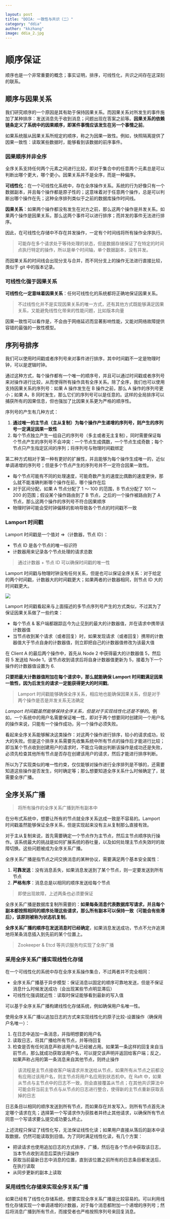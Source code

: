 ```yaml
---

layout: post
title: "DDIA: 一致性与共识（二）"
category: "ddia"
author: "kkzhang"
image: ddia_2.jpg
---
```


# 顺序保证

顺序也是一个非常重要的概念；事实证明，排序，可线性化，共识之间存在这深刻的联系。

## 顺序与因果关系

我们研究顺序的一个原因是其有助于保持因果关系。而因果关系对所发生的事件施加了某种排序：发送消息先于收到消息；问题出现在答案之前等。**因果关系的依赖链条定义了系统中的因果顺序，即某件事情应该发生在另一个事情之前**。

如果系统服从因果关系所规定的顺序，称之为因果一致性。例如，快照隔离提供了因果一致性：读取某些数据时，能够看到该数据的前序事件。

### 因果顺序并非全序

全序关系支持任何两个元素之间进行比较，即对于集合中的任意两个元素总是可以判断出哪个更大，哪个更小。因果关系并不是全序，而是一种偏序。

**可线性化**：在一个可线性化系统中，存在全序操作关系。系统的行为好像只有一个数据副本，并且每个操作都是原子性的；这意味着对于任意两个操作，总是可以判断出哪个操作在先；这种全序排列类似于之前的数据库操作时间线。

**因果关系**：如果两个操作都没有发生在对方之前，那么这两个操作是并发关系。如果两个操作是因果关系，那么这两个事件可以进行排序；而并发的事件无法进行排序。

因此，在可线性化存储中不存在并发操作，一定有个时间线将所有操作全序执行。

> 可能存在多个请求处于等待处理的状态，但是数据存储保证了在特定的时间点执行特定的操作，所以是单个时间轴，单个数据副本，没有并发。

而因果关系的时间线会出现分支与合并，而不同分支上的操作无法进行直接比较，类似于 git 中的版本记录。

### 可线性化强于因果关系

**可线性化一定意味着因果关系**：任何可线性化的系统都将正确地保证因果关系。

> 不过线性化并不是实现因果关系的唯一方式，还有其他方式既能够满足因果关系，又能避免线性化带来的性能问题，比如版本向量

因果一致性可以看作是，不会由于网络延迟而显著影响性能，又能对网络故障提供容错的最强的一致性模型。

## 序列号排序

我们可以使用时间戳或者序列号来对事件进行排序，其中时间戳不一定是物理时钟，可以是逻辑时钟。

通过这种方式，每个操作都有一个唯一的顺序号，并且可以通过时间戳或者序列号来对操作进行比较，从而使得所有操作具有全序关系。除了全序，我们也可以使用支持因果关系的序列号：如果 A 操作发生在 B 操作之前，那么 A 操作的序列号更小；如果 A，B 同时发生，那么它们的序列号可以是任意的。这样的全局排序可以捕获所有的因果信息，但也强加了比因果关系更为严格的顺序性。

序列号的产生有几种方式：

1. **通过唯一的主节点（主从复制）为每个操作产生递增的序列号，则产生的序列号一定满足因果一致性**
2. 每个节点独立产生一组自己的序列号（多主或者无主复制），同时需要保证每个节点产生的序列号不会冲突：一个节点生成偶数，一个节点生成奇数；每个节点只产生指定区间的序列；将序列号与物理时间戳绑定

第二种方式相对于第一种有更好的扩展性，并且能够为每个操作生成唯一的，近似单调递增的序列号；但是多个节点产生的序列号并不一定符合因果一致性。

- 每个节点可能有不同的处理速度，可能奇数产生的速度比偶数的速度更快，那么就不能准确判断哪个操作在前，哪个操作在后
- 对于区间分配，如果 A 节点分配了 1 ～ 100 的范围，B 节点分配了 101 ～ 200 的范围；假设某个操作路由到了 B 节点，之后的一个操作被路由到了 A 节点，那么这两个操作的序列号不符合因果顺序
- 物理时钟可能会受时钟偏移的影响导致各个节点的时间戳不一致

### Lamport 时间戳

Lamport 时间戳是一个值对 ⇒（计数器，节点 ID）：

- 节点 ID 是各个节点的唯一标识符
- 计数器用来记录各个节点处理的请求总数

> 通过计数器 + 节点 ID 可以确保时间戳的唯一性

Lamport 时间戳与物理时钟没有任何关系，但是也可以保证全序关系：对于给定的两个时间戳，计数器大的时间戳更大；如果两者的计数器相同，则节点 ID 大的时间戳更大。

<img src="https://raw.githubusercontent.com/kkzhang-tt/kkzhang-tt.github.io/main/_images/ddia_4.png"/>

Lamport 时间戳看起来与上面描述的多节点序列号产生的方式类似，不过其为了保证因果关系做了一些约束：

- 每个节点 & 客户端都跟踪迄今为止见到的最大的计数器值，并在请求中携带该计数器值
- 当节点收到某个请求（或者回复）时，如果发现请求（或者回复）携带的计数器值大于节点自身的计数器值，则立即把自己的计数器值修改为该最大值

在 Client A 的最后两个操作中，首先从 Node 2 中获得最大的计数器值 5，然后将 5 发送给 Node 1，该节点收到请求后将自身计数器值更新为 5，接着为下一个操作的计数器值设置为 6.

**只要把最大计数器值附加在每个请求中，那么就能确保 Lamport 时间戳满足因果一致性，因为后发生的请求一定能获得更大的时间戳**。

> Lamport 时间戳能够确保全序关系，相应地也能确保因果关系，但是对于两个操作是否是并发关系无法确定

*Lamport 时间戳虽然能够保持全序关系，但是对于实现线性化还是不够的*。例如，一个系统中的用户名需要保证唯一性，即对于两个想要同时创建同一个用户名的操作来说，只能有一个操作成功，另一个操作必须失败。

看起来全序关系能够解决这类操作：对这两个操作进行排序，较小的请求成功，较大的失败。但是这个排序关系需要先收集系统中所有节点的操作后才能进行比较；即当某个节点收到创建用户的请求时，不能立马做出判断该操作是成功还是失败，必须先检查其他所有节点是否存在创建该用户的请求，然后才能进行排序判断。

所以为了实现类似的唯一性约束，仅仅能够对操作进行全序排列是不够的，还需要知道这些操作是否发生，何时确定等；那么想要知道全序关系什么时候确定了，就需要全序广播。

## 全序关系广播

> 将所有操作的全序关系广播到所有副本中

在分布式系统中，想要让所有的节点就全序关系达成一致是不容易的。Lamport 时间戳虽然能够保证全序关系，但是实现起来没有主从复制那么直接有效。

对于主从复制来说，首先需要确定一个节点作为主节点，然后主节点顺序执行操作。该系统最大的挑战是如何扩展系统的吞吐量，以及如何处理主节点失效时的故障切换。这些问题被成为全序关系广播。

全序关系广播是指节点之间交换消息的某种协议，需要满足两个基本安全属性：

1. **可靠发送**：没有消息丢失，如果消息发送到了某个节点，则一定要发送到所有节点
2. **严格有序**：消息总是以相同的顺序发送给每个节点

> 即使出现故障，上述两条也必须要保证

全序关系广播是数据库复制所需要的：**如果每条消息代表数据库写请求，并且每个副本都按照相同的顺序处理这些请求，那么所有副本可以保持一致（可能会有些滞后），该原则被称为状态机复制**。

**全序关系广播的顺序在发送消息时已经确定**，如果消息发送成功，节点不允许追溯地将某条消息插入到先前的某个位置上。

> Zookeeper & Etcd 等共识服务均实现了全序广播

### 采用全序关系广播实现线性化存储

在一个可线性化的系统中存在全序关系操作集合，不过两者并不完全相同：

- 全序关系广播基于异步模型：保证消息以固定的顺序可靠地发送，但是不保证消息什么时候发送成功（会出现某些节点明显滞后）
- 可线性化强调就近性：读取时保证能够看到最新的写入值

可以基于全序关系广播构建线性化存储系统，例如确保用户名唯一性。

使用全序关系广播以追加日志的方式来实现线性化的原子比较-设置操作（确保用户名唯一）：

1. 在日志中追加一条消息，并指明想要的用户名
2. 读取日志，将其广播给所有节点，并等待回复
3. 检查是否有任何消息声称该用户名已经被占用。如果第一条这样的回复来自当前节点，那么就成功获取该用户名，可以提交该声明并返回给客户端；反之，如果声称占用的第一条消息来自其他节点，则终止操作

> 该流程是主节点接收客户端请求并发送给从节点，如果所有从节点之前都没有应用过该用户名，则主节点将用户名应用到状态机中。在 Raft 中，如果从节点与主节点中的日志不一致，则会直接覆盖从节点；在其他共识算法中可能会将当前主节点与从节点的日志进行整合，使得新的主节点重新获取丢掉的日志

日志条目以相同的顺序发送到所有节点，而如果存在并发写入，则所有节点首先决定哪个请求在先；选择第一个写请求作为获胜者并终止其他请求，以确保所有节点同意一个写请求要么提交成功要么终止。

上述流程只保证了线性化写，无法保证线性化读；如果用户直接从落后的副本中读取数据，仍然可能读取到旧值。为了同时满足线性化读，有几个方案：

- 把读请求也使用追加日志的方式排序，广播，然后在各个节点中获取该日志，当本节点收到消息后菜执行读操作
- 获取当前最新日志中消息的位置，直到该位置之前所有的日志条目都发送后，在执行读取
- 从同步更新的副本上读取

### 采用线性化存储来实现全序关系广播

如果已经有了线性化存储系统，想要实现全序关系广播是比较容易的。可以利用线性化存储实现一个单调递增的计数器，对于每个消息都附加一个递增的序列号；然后将消息广播到所有节点，而接受者也严格按照序列号来回复消息。